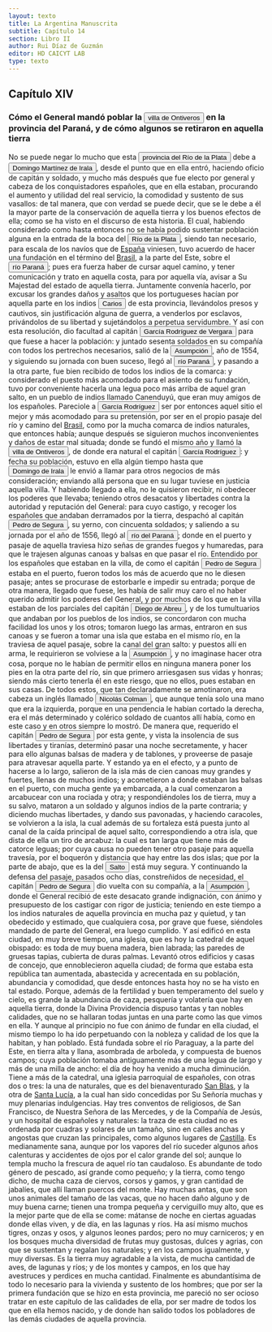 ```yaml
---
layout: texto
title: La Argentina Manuscrita
subtitle: Capítulo 14
section: Libro II
author: Rui Díaz de Guzmán
editor: HD CAICYT LAB
type: texto
---
```


## Capítulo XIV

### Cómo el General mandó poblar la <a href="https://recogito.pelagios.org/document/wzqxhk0h3vpikm/part/1/edit#25948554-9517-44e9-84e6-45c1c6e6d400" target="_blank"><button class="balloon" data-balloon-pos="up" data-balloon-length="large" data-balloon="Ciudad fundada por Vergara al este del Paraná; y origen de este nombre.Era imposible elegir un peor asiento para una población: así es que se tuvo que desampararlo poco después, para fundar la Ciudad Real, la que también fue abandonada para retirarse al otro lado del Paraná, donde está ahora Villarrica del Espíritu Santo. Se hicieron, pues, tres ensayos para establecer un solo pueblo. Ontiveros, o más bien Fontiberos (Fons Iberi), pequeña ciudad de Castilla la Vieja, cerca de Salamanca, era la patria de Vergara, que quiso tributarle el homenaje de hacerla revivir en las orillas del Paraná. V. Ciudad Real.Villa de Ontiveros en la Provincia del Guayrá (Gobernación del Paraguay), fue una efímera villa española fundada en 1554 en el actual noroeste del Estado de Paraná (Brasil), unos cincuenta kilómetros al norte del Salto del Guairá del río Paraná, aunque otras fuentes la sitúan en la ribera oriental del río, en el Estado de Mato Grosso del Sur.">villa de Ontiveros</button></a> en la provincia del Paraná, y de cómo algunos se retiraron en aquella tierra


No se puede negar lo mucho que esta <a href="https://recogito.pelagios.org/document/wzqxhk0h3vpikm/part/1/edit#5e00408c-f780-4f28-b327-ec403edd3889" target="_blank"><button class="balloon" data-balloon-pos="up" data-balloon-length="large" data-balloon="Refiere a la Provincia del Río de la Plata, un espacio creado a partir de las capitulaciones que firmó el primer adelantado Pedro de Mendoza con Carlos I en 1534.La misma limitaba al norte con los territorios otorgados a Diego de Almagro, ocupando una franja que se extendería entre el Mar del Sur y el Mar Océano Austral. La exploración y ocupación efectiva del terreno delimitarían el espacio de la provincia del Río de la Plata al sector atlántico y específicamente, al eje fluvial Paraná-Plata.">provincia del Río de la Plata</button></a> debe a <button class="balloon" data-balloon-pos="up" data-balloon-length="large" data-balloon="Domingo Martínez de Irala (Vergara de la Hermandad de Guipúzcoa, Corona de Castilla, 1509 - Asunción del Paraguay, Virreinato del Perú, 3 de octubre de 1556) fue un conquistador, explorador y colonizador español que como lugarteniente de Juan de Ayolas quien lo nombrara interinamente hasta que regresara como teniente de gobernador de La Candelaria en 1537, luego lo sería de hecho, y posteriormente elegido por el pueblo según real cédula, como teniente de gobernador general de Asunción.Ocupó tres veces el cargo de gobernador interino del Río de la Plata y del Paraguay, en los períodos de 1539 a 1542, de 1544 hasta 1548 y por último desde 1549. El emperador Carlos V lo nombraría definitivamente como titular en el cargo gubernamental en el año 1555, que lo ostentaría hasta su fallecimiento.En 1543 fundó en el Chaco Boreal el Puerto de los Reyes, a orillas del río Paraguay y del pantano de los Jarayes, sobre las costas de la laguna La Gaiba.Avellaneda, Mercedes; Perusset, Macarena, &quot;Irala, el primer estratega del Plata&quot;, en Historia Paraguaya. Anuario de la Academia Paraguaya de la Historia, vol. XLVI, 2006, pp. 319-363.Lafuente Machain, Ricardo, El gobernador Domingo de Irala, Asunción, Academia Paraguaya de la Historia, 2005 [1939].">Domingo Martínez de Irala</button>, desde el punto que en ella entró, haciendo oficio de capitán y soldado, y mucho más después que fue electo por general y cabeza de los conquistadores españoles, que en ella estaban, procurando el aumento y utilidad del real servicio, la comodidad y sustento de sus vasallos: de tal manera, que con verdad se puede decir, que se le debe a él la mayor parte de la conservación de aquella tierra y los buenos efectos de ella; como se ha visto en el discurso de esta historia. El cual, habiendo considerado como hasta entonces no se había podido sustentar población alguna en la entrada de la boca del <a href="https://recogito.pelagios.org/document/wzqxhk0h3vpikm/part/1/edit#5b310f0b-ac22-49a8-8c5a-bccc26509557" target="_blank"><button class="balloon" data-balloon-pos="up" data-balloon-length="large" data-balloon="Refiere a la Provincia del Río de la Plata, un espacio creado a partir de las capitulaciones que firmó el primer adelantado Pedro de Mendoza con Carlos I en 1534.La misma limitaba al norte con los territorios otorgados a Diego de Almagro, ocupando una franja que se extendería entre el Mar del Sur y el Mar Océano Austral. La exploración y ocupación efectiva del terreno delimitarían el espacio de la provincia del Río de la Plata al sector atlántico y específicamente, al eje fluvial Paraná-Plata">Río de la Plata</button></a>, siendo tan necesario, para escala de los navíos que de <a href="https://recogito.pelagios.org/document/wzqxhk0h3vpikm/part/1/edit#c3c333e4-ebd2-48e3-a53b-e9a81dbefe0c" target="_blank">España</a> viniesen, tuvo acuerdo de hacer una fundación en el término del <a href="https://recogito.pelagios.org/document/wzqxhk0h3vpikm/part/1/edit#ddf9aadf-4c51-4e37-ad2d-2cb63edffe22" target="_blank">Brasil</a>, a la parte del Este, sobre el <a href="https://recogito.pelagios.org/document/wzqxhk0h3vpikm/part/1/edit#51bc387d-32b7-49db-8bba-7f083c8f2180" target="_blank"><button class="balloon" data-balloon-pos="up" data-balloon-length="large" data-balloon="Refiere al río Paraná">río Paraná</button></a>; pues era fuerza haber de cursar aquel camino, y tener comunicación y trato en aquella costa, para por aquella vía, avisar a Su Majestad del estado de aquella tierra. Juntamente convenía hacerlo, por excusar los grandes daños y asaltos que los portugueses hacían por aquella parte en los indios <button class="balloon" data-balloon-pos="up" data-balloon-length="large" data-balloon="Parcialidad guaraní que estaba instalada en las proximidades de donde fue fundada la ciudad de Asunción. Es frecuente que se utilice su nombre para denominar a todos los guaraníes.">Carios</button> de esta provincia, llevándolos presos y cautivos, sin justificación alguna de guerra, a venderlos por esclavos, privándolos de su libertad y sujetándolos a perpetua servidumbre. Y así con esta resolución, dio facultad al capitán <button class="balloon" data-balloon-pos="up" data-balloon-length="large" data-balloon="Vergara (García Rodríguez); capitán, natural de Castilla la Vieja; viene con Cabeza de Vaca. Se opone al nombramiento de un gobernador propietario, durante la ausencia de Irala. Asiste a la elección de su sucesor">García Rodríguez de Vergara</button> para que fuese a hacer la población: y juntado sesenta soldados en su compañía con todos los pertrechos necesarios, salió de la <a href="https://recogito.pelagios.org/document/wzqxhk0h3vpikm/part/1/edit#1909efe2-cbde-4e1c-949a-523a81563271" target="_blank"><button class="balloon" data-balloon-pos="up" data-balloon-length="large" data-balloon="Asunción del Paraguay.">Asumpción</button></a>, año de 1554, y siguiendo su jornada con buen suceso, llegó al <a href="https://recogito.pelagios.org/document/wzqxhk0h3vpikm/part/1/edit#aaa50f1c-bd3a-426e-b569-323f601f7f8f" target="_blank"><button class="balloon" data-balloon-pos="up" data-balloon-length="large" data-balloon="Refiere al río Paraná">río Paraná</button></a>, y pasando a la otra parte, fue bien recibido de todos los indios de la comarca: y considerado el puesto más acomodado para el asiento de su fundación, tuvo por conveniente hacerla una legua poco más arriba de aquel gran salto, en un pueblo de indios llamado Canenduyú, que eran muy amigos de los españoles. Pareciole a <button class="balloon" data-balloon-pos="up" data-balloon-length="large" data-balloon="Vergara (García Rodríguez); capitán, natural de Castilla la Vieja; viene con Cabeza de Vaca. Se opone al nombramiento de un gobernador propietario, durante la ausencia de Irala. Asiste a la elección de su sucesor">García Rodríguez</button> ser por entonces aquel sitio el mejor y más acomodado para su pretensión, por ser en el propio pasaje del río y camino del <a href="https://recogito.pelagios.org/document/wzqxhk0h3vpikm/part/1/edit#45f6b6f1-21ff-41f8-a0e0-a9b74777bab1" target="_blank">Brasil</a>, como por la mucha comarca de indios naturales, que entonces había; aunque después se siguieron muchos inconvenientes y daños de estar mal situada; donde se fundó el mismo año y llamó la <a href="https://recogito.pelagios.org/document/wzqxhk0h3vpikm/part/1/edit#00407921-e11b-4fcb-becf-07908ed95c87" target="_blank"><button class="balloon" data-balloon-pos="up" data-balloon-length="large" data-balloon="Ciudad fundada por Vergara al este del Paraná; y origen de este nombre.Era imposible elegir un peor asiento para una población: así es que se tuvo que desampararlo poco después, para fundar la Ciudad Real, la que también fue abandonada para retirarse al otro lado del Paraná, donde está ahora Villarrica del Espíritu Santo. Se hicieron, pues, tres ensayos para establecer un solo pueblo. Ontiveros, o más bien Fontiberos (Fons Iberi), pequeña ciudad de Castilla la Vieja, cerca de Salamanca, era la patria de Vergara, que quiso tributarle el homenaje de hacerla revivir en las orillas del Paraná. V. Ciudad Real.Villa de Ontiveros en la Provincia del Guayrá (Gobernación del Paraguay), fue una efímera villa española fundada en 1554 en el actual noroeste del Estado de Paraná (Brasil), unos cincuenta kilómetros al norte del Salto del Guairá del río Paraná, aunque otras fuentes la sitúan en la ribera oriental del río, en el Estado de Mato Grosso del Sur.">villa de Ontiveros</button></a>, de donde era natural el capitán <button class="balloon" data-balloon-pos="up" data-balloon-length="large" data-balloon="Vergara (García Rodríguez); capitán, natural de Castilla la Vieja; viene con Cabeza de Vaca. Se opone al nombramiento de un gobernador propietario, durante la ausencia de Irala. Asiste a la elección de su sucesor">García Rodríguez</button>: y fecha su población, estuvo en ella algún tiempo hasta que <button class="balloon" data-balloon-pos="up" data-balloon-length="large" data-balloon="Domingo Martínez de Irala (Vergara de la Hermandad de Guipúzcoa, Corona de Castilla, 1509 - Asunción del Paraguay, Virreinato del Perú, 3 de octubre de 1556) fue un conquistador, explorador y colonizador español que como lugarteniente de Juan de Ayolas quien lo nombrara interinamente hasta que regresara como teniente de gobernador de La Candelaria en 1537, luego lo sería de hecho, y posteriormente elegido por el pueblo según real cédula, como teniente de gobernador general de Asunción.Ocupó tres veces el cargo de gobernador interino del Río de la Plata y del Paraguay, en los períodos de 1539 a 1542, de 1544 hasta 1548 y por último desde 1549. El emperador Carlos V lo nombraría definitivamente como titular en el cargo gubernamental en el año 1555, que lo ostentaría hasta su fallecimiento.En 1543 fundó en el Chaco Boreal el Puerto de los Reyes, a orillas del río Paraguay y del pantano de los Jarayes, sobre las costas de la laguna La Gaiba. Avellaneda, Mercedes; Perusset, Macarena, &quot;Irala, el primer estratega del Plata&quot;, en Historia Paraguaya. Anuario de la Academia Paraguaya de la Historia, vol. XLVI, 2006, pp. 319-363.Lafuente Machain, Ricardo, El gobernador Domingo de Irala, Asunción, Academia Paraguaya de la Historia, 2005 [1939].">Domingo de Irala</button> le envió a llamar para otros negocios de más consideración; enviando allá persona que en su lugar tuviese en justicia aquella villa. Y habiendo llegado a ella, no le quisieron recibir, ni obedecer los poderes que llevaba; teniendo otros desacatos y libertades contra la autoridad y reputación del General: para cuyo castigo, y recoger los españoles que andaban derramados por la tierra, despachó al capitán <button class="balloon" data-balloon-pos="up" data-balloon-length="large" data-balloon="Capitán: de Guipúzcoa; había militado en Itatin, y en las indias pasa del Perú al Paraguay. Casa con una hija de Irala. Reemplaza a Rodríguez de Vergara en el mando de Ontiveros. La guarnición se resiste a reconocerle; y él vuelve a la Asumpción. Lleva a una nao surta en el puerto de San Gabriel los despachos de Irala para España, y vuelve a la Asumpción. Va a atacar a los indios. Sale de la Asumpción con una compañía de soldados. Acompaña al Gobernador Vergara al Perú, llevando su mujer e hijos.">Pedro de Segura</button>, su yerno, con cincuenta soldados; y saliendo a su jornada por el año de 1556, llegó al <a href="https://recogito.pelagios.org/document/wzqxhk0h3vpikm/part/1/edit#815001a1-3f16-4781-8a04-88b3c17728a6" target="_blank"><button class="balloon" data-balloon-pos="up" data-balloon-length="large" data-balloon="Río Paraná http://www.geonames.org/3430144/rio-parana.html">río del Paraná</button></a>; donde en el puerto y pasaje de aquella traviesa hizo señas de grandes fuegos y humaredas, para que le trajesen algunas canoas y balsas en que pasar el río. Entendido por los españoles que estaban en la villa, de como el capitán <button class="balloon" data-balloon-pos="up" data-balloon-length="large" data-balloon="Capitán: de Guipúzcoa; había militado en Itatin, y en las indias pasa del Perú al Paraguay. Casa con una hija de Irala. Reemplaza a Rodríguez de Vergara en el mando de Ontiveros. La guarnición se resiste a reconocerle; y él vuelve a la Asumpción. Lleva a una nao surta en el puerto de San Gabriel los despachos de Irala para España, y vuelve a la Asumpción. Va a atacar a los indios. Sale de la Asumpción con una compañía de soldados. Acompaña al Gobernador Vergara al Perú, llevando su mujer e hijos.">Pedro de Segura</button> estaba en el puerto, fueron todos los más de acuerdo que no le diesen pasaje; antes se procurase de estorbarle e impedir su entrada; porque de otra manera, llegado que fuese, les había de salir muy caro el no haber querido admitir los poderes del General, y por muchos de los que en la villa estaban de los parciales del capitán <button class="balloon" data-balloon-pos="up" data-balloon-length="large" data-balloon="Abreu (Diego), de Sevilla; viene con don Pedro de Mendoza. Derrota a los indios cerca de Corpus. Se le cree autor de la sentencia contra la Maldonado. Vuelve a Buenos Aires, para hacer evacuar el Fuerte, y lleva la gente a la Asumpción. Trae socorros al convoy de Cabeza de Vaca. Es electo Gobernador en ausencia de Irala; se conspira contra su persona. Prende al jefe del complot, y lo condena a muerte. Informa a España de su nombramiento; se resiste a devolver el mando al Gobernador Irala; se retira a las tierras de los indios. No quiere volver a la ciudad. Es sorprendido y herido. Lo llevan muerto a la Asumpción.">Diego de Abreu</button>, y de los tumultuarios que andaban por los pueblos de los indios, se concordaron con mucha facilidad los unos y los otros; tomaron luego las armas, entraron en sus canoas y se fueron a tomar una isla que estaba en el mismo río, en la traviesa de aquel pasaje, sobre la canal del gran salto: y puestos allí en arma, le requirieron se volviese a la <a href="https://recogito.pelagios.org/document/wzqxhk0h3vpikm/part/1/edit#99c4e930-a38f-4593-944c-e0eacc6d6210" target="_blank"><button class="balloon" data-balloon-pos="up" data-balloon-length="large" data-balloon="Asunción del Paraguay.">Asumpción</button></a>, y no imaginase hacer otra cosa, porque no le habían de permitir ellos en ninguna manera poner los pies en la otra parte del río, sin que primero arriesgasen sus vidas y honras; siendo más cierto tenerla él en este riesgo, que no ellos, pues estaban en sus casas. De todos estos, que tan declaradamente se amotinaron, era cabeza un inglés llamado <button class="balloon" data-balloon-pos="up" data-balloon-length="large" data-balloon="Inglés; encabeza un motín contra Pedro de Segura en Ontiveros. Nombrado Gobernador de Guayra en lugar de Riquelme de Guzmán.">Nicolás Colman</button>, que aunque tenía solo una mano que era la izquierda, porque en una pendencia le habían cortado la derecha, era el más determinado y colérico soldado de cuantos allí había, como en este caso y en otros siempre lo mostró. De manera que, requerido el capitán <button class="balloon" data-balloon-pos="up" data-balloon-length="large" data-balloon="Capitán: de Guipúzcoa; había militado en Itatin, y en las indias pasa del Perú al Paraguay. Casa con una hija de Irala. Reemplaza a Rodríguez de Vergara en el mando de Ontiveros. La guarnición se resiste a reconocerle; y él vuelve a la Asumpción. Lleva a una nao surta en el puerto de San Gabriel los despachos de Irala para España, y vuelve a la Asumpción. Va a atacar a los indios. Sale de la Asumpción con una compañía de soldados. Acompaña al Gobernador Vergara al Perú, llevando su mujer e hijos.">Pedro de Segura</button> por esta gente, y vista la insolencia de sus libertades y tiranías, determinó pasar una noche secretamente, y hacer para ello algunas balsas de madera y de tablones, y proveerse de pasaje para atravesar aquella parte. Y estando ya en el efecto, y a punto de hacerse a lo largo, salieron de la isla más de cien canoas muy grandes y fuertes, llenas de muchos indios; y acometieron a donde estaban las balsas en el puerto, con mucha gente ya embarcada, a la cual comenzaron a arcabucear con una rociada y otra; y respondiéndoles los de tierra, muy a su salvo, mataron a un soldado y algunos indios de la parte contraria; y diciendo muchas libertades, y dando sus pavonadas, y haciendo caracoles, se volvieron a la isla, la cual además de su fortaleza está puesta junto al canal de la caída principal de aquel salto, correspondiendo a otra isla, que dista de ella un tiro de arcabuz: la cual es tan larga que tiene más de catorce leguas; por cuya causa no pueden tener otro pasaje para aquella travesía, por el boquerón y distancia que hay entre las dos islas; que por la parte de abajo, que es la del <button class="balloon" data-balloon-pos="up" data-balloon-length="large" data-balloon="Puede que refiera a la desembocadura del Río Arrecifes?">Salto</button> está muy segura. Y continuando la defensa del pasaje, pasados ocho días, constreñidos de necesidad, el capitán <button class="balloon" data-balloon-pos="up" data-balloon-length="large" data-balloon="Capitán: de Guipúzcoa; había militado en Itatin, y en las indias pasa del Perú al Paraguay. Casa con una hija de Irala. Reemplaza a Rodríguez de Vergara en el mando de Ontiveros. La guarnición se resiste a reconocerle; y él vuelve a la Asumpción. Lleva a una nao surta en el puerto de San Gabriel los despachos de Irala para España, y vuelve a la Asumpción. Va a atacar a los indios. Sale de la Asumpción con una compañía de soldados. Acompaña al Gobernador Vergara al Perú, llevando su mujer e hijos.">Pedro de Segura</button> dio vuelta con su compañía, a la <a href="https://recogito.pelagios.org/document/wzqxhk0h3vpikm/part/1/edit#fed96030-4e1f-480e-ab3b-adcc5de3df6b" target="_blank"><button class="balloon" data-balloon-pos="up" data-balloon-length="large" data-balloon="Asunción del Paraguay.">Asumpción</button></a>, donde el General recibió de este desacato grande indignación, con ánimo y presupuesto de los castigar con rigor de justicia; teniendo en este tiempo a los indios naturales de aquella provincia en mucha paz y quietud, y tan obedecido y estimado, que cualquiera cosa, por grave que fuese, siéndoles mandado de parte del General, era luego cumplido. Y así edificó en esta ciudad, en muy breve tiempo, una iglesia, que es hoy la catedral de aquel obispado: es toda de muy buena madera, bien labrada; las paredes de gruesas tapias, cubierta de duras palmas. Levantó otros edificios y casas de concejo, que ennoblecieron aquella ciudad; de forma que estaba esta república tan aumentada, abastecida y acrecentada en su población, abundancia y comodidad, que desde entonces hasta hoy no se ha visto en tal estado. Porque, además de la fertilidad y buen temperamento del suelo y cielo, es grande la abundancia de caza, pesquería y volatería que hay en aquella tierra, donde la Divina Providencia dispuso tantas y tan nobles calidades, que no se hallaran todas juntas en una parte como las que vimos en ella. Y aunque al principio no fue con ánimo de fundar en ella ciudad, el mismo tiempo lo ha ido perpetuando con la nobleza y calidad de los que la habitan, y han poblado. Está fundada sobre el río Paraguay, a la parte del Este, en tierra alta y llana, asombrada de arboleda, y compuesta de buenos campos; cuya población tomaba antiguamente más de una legua de largo y más de una milla de ancho: el día de hoy ha venido a mucha diminución. Tiene a más de la catedral, una iglesia parroquial de españoles, con otras dos o tres: la una de naturales, que es del bienaventurado <a href="https://recogito.pelagios.org/document/wzqxhk0h3vpikm/part/1/edit#17101bab-db41-452e-adc3-e7017624f88f" target="_blank">San Blas</a>, y la otra de <a href="https://recogito.pelagios.org/document/wzqxhk0h3vpikm/part/1/edit#e4d6ebef-3b5a-4289-8d82-611f88ae1a32" target="_blank">Santa Lucía</a>, a la cual han sido concedidas por Su Señoría muchas y muy plenarias indulgencias. Hay tres conventos de religiosos, de San Francisco, de Nuestra Señora de las Mercedes, y de la Compañía de Jesús, y un hospital de españoles y naturales: la traza de esta ciudad no es ordenada por cuadras y solares de un tamaño, sino en calles anchas y angostas que cruzan las principales, como algunos lugares de <a href="https://recogito.pelagios.org/document/wzqxhk0h3vpikm/part/1/edit#a742a191-18c1-4683-a0cc-a576e7b10a2b" target="_blank">Castilla</a>. Es medianamente sana, aunque por los vapores del río suceder algunos años calenturas y accidentes de ojos por el calor grande del sol; aunque lo templa mucho la frescura de aquel río tan caudaloso. Es abundante de todo género de pescado, así grande como pequeño; y la tierra, como tengo dicho, de mucha caza de ciervos, corsos y gamos, y gran cantidad de jabalíes, que allí llaman puercos del monte. Hay muchas antas, que son unos animales del tamaño de las vacas, que no hacen daño alguno y de muy buena carne; tienen una trompa pequeña y cerviguillo muy alto, que es la mejor parte que de ella se come: mátanse de noche en ciertas aguadas donde ellas viven, y de día, en las lagunas y ríos. Ha así mismo muchos tigres, onzas y osos, y algunos leones pardos; pero no muy carniceros; y en los bosques mucha diversidad de frutas muy gustosas, dulces y agrias, con que se sustentan y regalan los naturales; y en los campos igualmente, y muy diversas. Es la tierra muy agradable a la vista, de mucha cantidad de aves, de lagunas y ríos; y de los montes y campos, en los que hay avestruces y perdices en mucha cantidad. Finalmente es abundantísima de todo lo necesario para la vivienda y sustento de los hombres; que por ser la primera fundación que se hizo en esta provincia, me pareció no ser ocioso tratar en este capítulo de las calidades de ella, por ser madre de todos los que en ella hemos nacido, y de donde han salido todos los pobladores de las demás ciudades de aquella provincia.